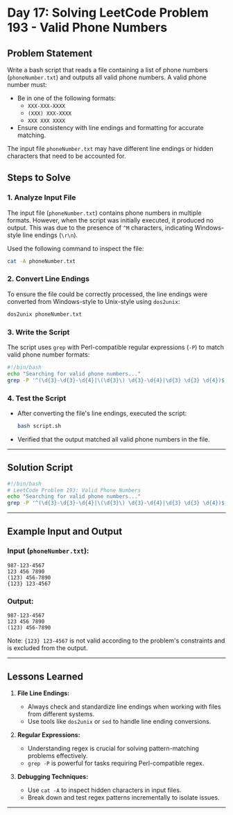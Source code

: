 # **Day 17: Solving LeetCode Problem 193 - Valid Phone Numbers**

## **Problem Statement**
Write a bash script that reads a file containing a list of phone numbers (`phoneNumber.txt`) and outputs all valid phone numbers. A valid phone number must:
- Be in one of the following formats:
  - `XXX-XXX-XXXX`
  - `(XXX) XXX-XXXX`
  - `XXX XXX XXXX`
- Ensure consistency with line endings and formatting for accurate matching.

The input file `phoneNumber.txt` may have different line endings or hidden characters that need to be accounted for.

## **Steps to Solve**

### **1. Analyze Input File**
The input file (`phoneNumber.txt`) contains phone numbers in multiple formats. However, when the script was initially executed, it produced no output. This was due to the presence of `^M` characters, indicating Windows-style line endings (`\r\n`).

Used the following command to inspect the file:
```bash
cat -A phoneNumber.txt
```

### **2. Convert Line Endings**
To ensure the file could be correctly processed, the line endings were converted from Windows-style to Unix-style using `dos2unix`:
```bash
dos2unix phoneNumber.txt
```

### **3. Write the Script**
The script uses `grep` with Perl-compatible regular expressions (`-P`) to match valid phone number formats:
```bash
#!/bin/bash
echo "Searching for valid phone numbers..."
grep -P '^(\d{3}-\d{3}-\d{4}|\(\d{3}\) \d{3}-\d{4}|\d{3} \d{3} \d{4})$' phoneNumber.txt
```

### **4. Test the Script**
- After converting the file's line endings, executed the script:
  ```bash
  bash script.sh
  ```
- Verified that the output matched all valid phone numbers in the file.

---

## **Solution Script**

```bash
#!/bin/bash
# LeetCode Problem 193: Valid Phone Numbers
echo "Searching for valid phone numbers..."
grep -P '^(\d{3}-\d{3}-\d{4}|\(\d{3}\) \d{3}-\d{4}|\d{3} \d{3} \d{4})$' phoneNumber.txt
```

---

## **Example Input and Output**

### Input (`phoneNumber.txt`):
```
987-123-4567
123 456 7890
(123) 456-7890
{123} 123-4567
```

### Output:
```
987-123-4567
123 456 7890
(123) 456-7890
```

Note: `{123} 123-4567` is not valid according to the problem's constraints and is excluded from the output.

---

## **Lessons Learned**
1. **File Line Endings:**
   - Always check and standardize line endings when working with files from different systems.
   - Use tools like `dos2unix` or `sed` to handle line ending conversions.

2. **Regular Expressions:**
   - Understanding regex is crucial for solving pattern-matching problems effectively.
   - `grep -P` is powerful for tasks requiring Perl-compatible regex.

3. **Debugging Techniques:**
   - Use `cat -A` to inspect hidden characters in input files.
   - Break down and test regex patterns incrementally to isolate issues.

---

